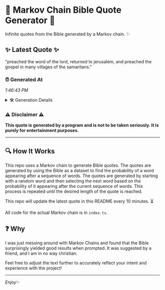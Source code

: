 # 📖 Markov Chain Bible Quote Generator 📖

Infinite quotes from the Bible generated by a Markov chain. ✨

## ✨ Latest Quote ✨
"preached the word of the lord, returned to jerusalem, and preached the gospel in many villages of the samaritans."

### ⏰ Generated At
*1:46:43 PM*

<details>
    <summary>🛠️ Generation Details</summary>
    <p>
        <strong>🌱 Seed:</strong> preached<br>
        <strong>🔄 Iterations:</strong> 18<br>
        <strong>📜 Context History:</strong><br>[ preached ]: the<br>[ preached, the ]: word<br>[ preached, the, word ]: of<br>[ preached, the, word, of ]: the<br>[ preached, the, word, of, the ]: lord,<br>[ preached, the, word, of, the, lord, ]: returned<br>[ the, word, of, the, lord,, returned ]: to<br>[ word, of, the, lord,, returned, to ]: jerusalem,<br>[ of, the, lord,, returned, to, jerusalem, ]: and<br>[ the, lord,, returned, to, jerusalem,, and ]: preached<br>[ lord,, returned, to, jerusalem,, and, preached ]: the<br>[ returned, to, jerusalem,, and, preached, the ]: gospel<br>[ to, jerusalem,, and, preached, the, gospel ]: in<br>[ jerusalem,, and, preached, the, gospel, in ]: many<br>[ and, preached, the, gospel, in, many ]: villages<br>[ preached, the, gospel, in, many, villages ]: of<br>[ the, gospel, in, many, villages, of ]: the<br>[ gospel, in, many, villages, of, the ]: samaritans.<br>
    </p>
</details>

### ⚠️ Disclaimer ⚠️
**This quote is generated by a program and is not to be taken seriously. It is purely for entertainment purposes.**

---

## 🔍 How It Works

This repo uses a Markov chain to generate Bible quotes. The quotes are generated by using the Bible as a dataset to find the probability of a word appearing after a sequence of words. The quotes are generated by starting with a random word and then selecting the next word based on the probability of it appearing after the current sequence of words. This process is repeated until the desired length of the quote is reached.

This repo will update the latest quote in this README every 10 minutes. ⏳

All code for the actual Markov chain is in `index.ts`.

## ❓ Why

I was just messing around with Markov Chains and found that the Bible surprisingly yielded good results when prompted. 
It was suggested by a friend, and I am in no way christian.

Feel free to adjust the text further to accurately reflect your intent and experience with the project!

---

*Enjoy*✨

